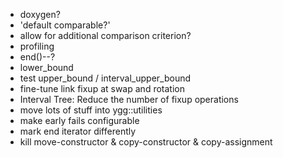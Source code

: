 * doxygen?
* 'default comparable?'
* allow for additional comparison criterion?
* profiling
* end()--?
* lower_bound
* test upper_bound / interval_upper_bound
* fine-tune link fixup at swap and rotation
* Interval Tree: Reduce the number of fixup operations
* move lots of stuff into ygg::utilities
* make early fails configurable
* mark end iterator differently
* kill move-constructor & copy-constructor & copy-assignment
